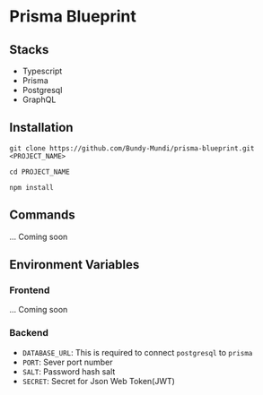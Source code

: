 # Prisma Blueprint

## Stacks

- Typescript
- Prisma
- Postgresql
- GraphQL

## Installation

```
git clone https://github.com/Bundy-Mundi/prisma-blueprint.git <PROJECT_NAME>

cd PROJECT_NAME

npm install
```

## Commands

... Coming soon

## Environment Variables

### Frontend

... Coming soon

### Backend

- `DATABASE_URL`: This is required to connect `postgresql` to `prisma`
- `PORT`: Sever port number
- `SALT`: Password hash salt
- `SECRET`: Secret for Json Web Token(JWT)
